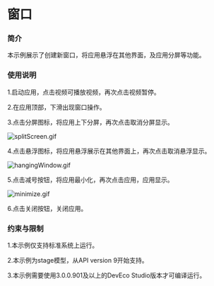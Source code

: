 # 窗口

### 简介

本示例展示了创建新窗口，将应用悬浮在其他界面，及应用分屏等功能。

### 使用说明

1.启动应用，点击视频可播放视频，再次点击视频暂停。

2.在应用顶部，下滑出现窗口操作。

3.点击分屏图标，将应用上下分屏，再次点击取消分屏显示。

![splitScreen.gif](splitScreen.gif)

4.点击悬浮图标，将应用悬浮展示在其他界面上，再次点击取消悬浮显示。

![hangingWindow.gif](hangingWindow.gif)

5.点击减号按钮，将应用最小化，再次点击应用，应用显示。

![minimize.gif](minimize.gif)

6.点击关闭按钮，关闭应用。

### 约束与限制

1.本示例仅支持标准系统上运行。

2.本示例为stage模型，从API version 9开始支持。

3.本示例需要使用3.0.0.901及以上的DevEco Studio版本才可编译运行。